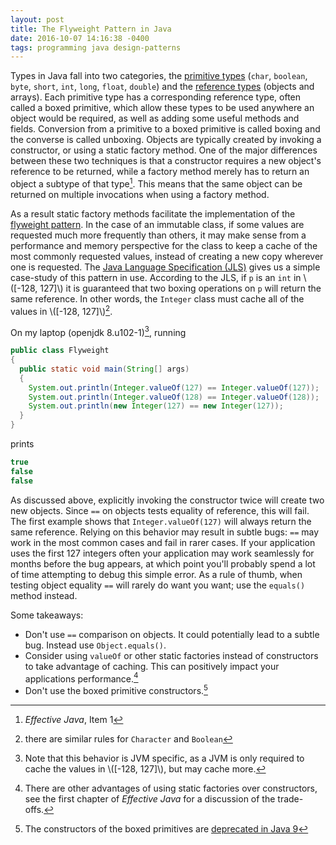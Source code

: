 ```yaml
---
layout: post
title: The Flyweight Pattern in Java
date: 2016-10-07 14:16:38 -0400
tags: programming java design-patterns
---
```


Types in Java fall into two categories, the [primitive types][prim] (`char`,
`boolean`, `byte`, `short`, `int`, `long`, `float`, `double`) and the [reference
types][ref] (objects and arrays). Each primitive type has a corresponding
reference type, often called a boxed primitive, which allow these types to be
used anywhere an object would be required, as well as adding some useful methods
and fields. Conversion from a primitive to a boxed primitive is called boxing
and the converse is called unboxing. Objects are typically created by invoking a
constructor, or using a static factory method. One of the major differences
between these two techniques is that a constructor requires a new object's
reference to be returned, while a factory method merely has to return an
object a subtype of that type[^fn5]. This means that the same object can be
returned on multiple invocations when using a factory method.

[^fn5]: *Effective Java*, Item 1

[ref]: http://www.docstore.mik.ua/orelly/java-ent/jnut/ch02_10.htm
[prim]: https://docs.oracle.com/javase/tutorial/java/nutsandbolts/datatypes.html

As a result static factory methods facilitate the implementation of the
[flyweight pattern][flyweight]. In the case of an immutable class, if some
values are requested much more frequently than others, it may make sense from a
performance and memory perspective for the class to keep a cache of the most
commonly requested values, instead of creating a new copy wherever one is
requested. The [Java Language Specification (JLS)][jls] gives us a simple
case-study of this pattern in use. According to the JLS, if `p` is an `int` in
\\([-128, 127]\\) it is guaranteed that two boxing operations on `p` will return
the same reference. In other words, the `Integer` class must cache all of the
values in \\([-128, 127]\\)[^fn1].

[^fn1]: there are similar rules for `Character` and `Boolean`

On my laptop (openjdk 8.u102-1)[^fn2], running

```java
public class Flyweight
{
  public static void main(String[] args)
  {
    System.out.println(Integer.valueOf(127) == Integer.valueOf(127));
    System.out.println(Integer.valueOf(128) == Integer.valueOf(128));
    System.out.println(new Integer(127) == new Integer(127));
  }
}
```

prints

```java
true
false
false
```

[^fn2]: Note that this behavior is JVM specific, as a JVM is only required to cache the values in \\([-128, 127]\\), but may cache more.

As discussed above, explicitly invoking the constructor twice will create two
new objects. Since `==` on objects tests equality of reference, this will fail.
The first example shows that `Integer.valueOf(127)` will always return the same
reference. Relying on this behavior may result in subtle bugs: `==` may work in
the most common cases and fail in rarer cases. If your application uses the
first 127 integers often your application may work seamlessly for months before
the bug appears, at which point you'll probably spend a lot of time attempting
to debug this simple error. As a rule of thumb, when testing object equality `==` will rarely do want you want; use the `equals()` method instead.

[flyweight]: https://en.wikipedia.org/wiki/Flyweight_pattern
[jls]: https://docs.oracle.com/javase/specs/jls/se8/html/jls-5.html#jls-5.1.7


Some takeaways:
<!-- - For an immutable class, use factory methods instead of constructors where -->
<!--   possible to[^2]. -->

- Don't use `==` comparison on objects. It could potentially lead to a subtle
  bug. Instead use `Object.equals()`.
- Consider using `valueOf` or other static factories instead of constructors to
  take advantage of caching. This can positively impact your applications
  performance.[^fn4]
- Don't use the boxed primitive constructors.[^fn3]


[^fn3]: The constructors of the boxed primitives are [deprecated in Java 9][dep]
[^fn4]: There are other advantages of using static factories over constructors, see the first chapter of *Effective Java* for a discussion of the trade-offs.

[dep]: http://download.java.net/java/jdk9/docs/api/java/lang/Integer.html#Integer-int-

